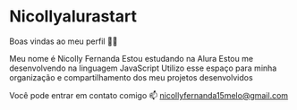 # Nicollyalurastart

Boas vindas ao meu perfil  💙💙

Meu nome é Nicolly Fernanda
Estou estudando na Alura
Estou me desenvolvendo na linguagem JavaScript
Utilizo esse espaço para minha organização e compartilhamento dos meu projetos desenvolvidos

Você pode entrar em contato comigo 📫
nicollyfernanda15melo@gmail.com

